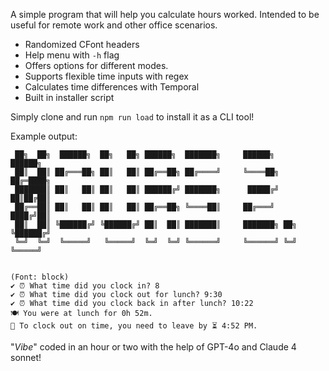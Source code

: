 A simple program that will help you calculate hours worked. Intended to be useful for remote work and other office scenarios.

- Randomized CFont headers
- Help menu with `-h` flag
- Offers options for different modes.
- Supports flexible time inputs with regex
- Calculates time differences with Temporal
- Built in installer script

Simply clone and run
`npm run load` to install it as a CLI tool!

Example output:
```
 ██╗  ██╗  ██████╗  ██╗   ██╗ ██████╗  ███████╗     ██████╗       ██████╗
 ██║  ██║ ██╔═══██╗ ██║   ██║ ██╔══██╗ ██╔════╝     ╚════██╗     ██╔═████╗
 ███████║ ██║   ██║ ██║   ██║ ██████╔╝ ███████╗      █████╔╝     ██║██╔██║
 ██╔══██║ ██║   ██║ ██║   ██║ ██╔══██╗ ╚════██║     ██╔═══╝      ████╔╝██║
 ██║  ██║ ╚██████╔╝ ╚██████╔╝ ██║  ██║ ███████║     ███████╗ ██╗ ╚██████╔╝
 ╚═╝  ╚═╝  ╚═════╝   ╚═════╝  ╚═╝  ╚═╝ ╚══════╝     ╚══════╝ ╚═╝  ╚═════╝


(Font: block)
✔ ⏰ What time did you clock in? 8
✔ ⏰ What time did you clock out for lunch? 9:30
✔ ⏰ What time did you clock back in after lunch? 10:22
🍽️ You were at lunch for 0h 52m.
🏁 To clock out on time, you need to leave by ⏳ 4:52 PM.
```

"*Vibe*" coded in an hour or two with the help of GPT-4o and Claude 4 sonnet!
